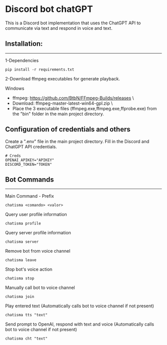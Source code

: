 # Discord bot chatGPT

This is a Discord bot implementation that uses the ChatGPT API to communicate via text and respond in voice and text.


## Installation:
---
1-Dependencies

    pip install -r requirements.txt

2-Download ffmpeg executables for generate playback. 

Windows 
* ffmpeg: https://github.com/BtbN/FFmpeg-Builds/releases \
* Download: ffmpeg-master-latest-win64-gpl.zip \
* Place the 3 executable files (ffmpeg.exe,ffmpeg.exe,ffprobe.exe) from the "bin" folder in the main project directory.

## Configuration of credentials and others

Create a ".env" file in the main project directory. Fill in the Discord and ChatGPT API credentials.

    # Creds
    OPENAI_APIKEY="APIKEY"
    DISCORD_TOKEN="TOKEN"

## Bot Commands

---
Main Command - Prefix

    chatisma <comando> <valor>

Query user profile information
    
    chatisma profile

Query server profile information

    chatisma server

Remove bot from voice channel

    chatisma leave

Stop bot's voice action

    chatisma stop

Manually call bot to voice channel

    chatisma join

Play entered text (Automatically calls bot to voice channel if not present)
    
    chatisma tts "text"

Send prompt to OpenAI, respond with text and voice (Automatically calls bot to voice channel if not present)
    
    chatisma cht "text"